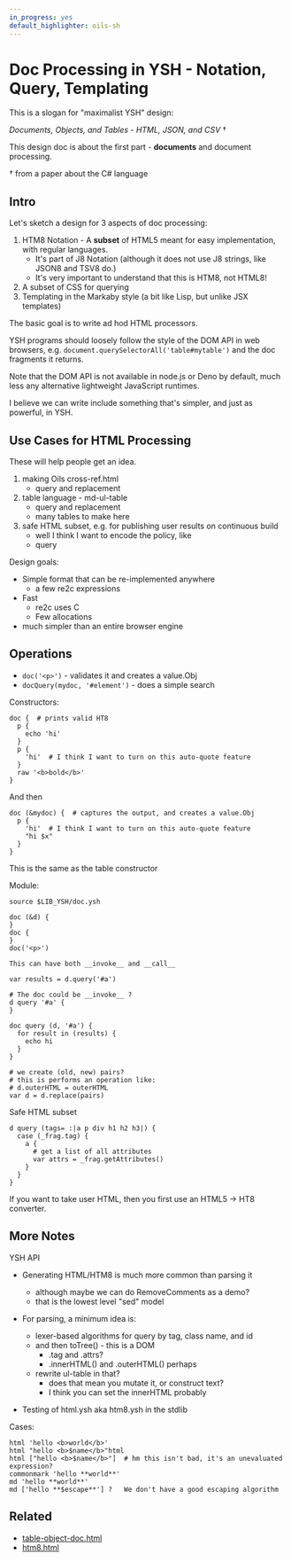 ```yaml
---
in_progress: yes
default_highlighter: oils-sh
---
```


Doc Processing in YSH - Notation, Query, Templating
====================================================

This is a slogan for "maximalist YSH" design:

*Documents, Objects, and Tables - HTML, JSON, and CSV* &dagger;

This design doc is about the first part - **documents** and document processing.

&dagger; from a paper about the C# language

<div id="toc">
</div> 

## Intro 

Let's sketch a design for 3 aspects of doc processing:

1. HTM8 Notation - A **subset** of HTML5 meant for easy implementation, with
   regular languages.
   - It's part of J8 Notation (although it does not use J8 strings, like JSON8
     and TSV8 do.)
   - It's very important to understand that this is HTM8, not HTML8!
1. A subset of CSS for querying
1. Templating in the Markaby style (a bit like Lisp, but unlike JSX templates)

The basic goal is to write ad hod HTML processors.

YSH programs should loosely follow the style of the DOM API in web browsers,
e.g.  `document.querySelectorAll('table#mytable')` and the doc fragments it
returns.

Note that the DOM API is not available in node.js or Deno by default, much less
any alternative lightweight JavaScript runtimes.

I believe we can write include something that's simpler, and just as powerful,
in YSH.

## Use Cases for HTML Processing

These will help people get an idea.

1. making Oils cross-ref.html
   - query and replacement
1. table language - md-ul-table
   - query and replacement
   - many tables to make here
1. safe HTML subset, e.g. for publishing user results on continuous build
   - well I think I want to encode the policy, like
   - query

Design goals:

- Simple format that can be re-implemented anywhere
  - a few re2c expressions
- Fast
  - re2c uses C
  - Few allocations
- much simpler than an entire browser engine

## Operations

- `doc('<p>')` - validates it and creates a value.Obj
- `docQuery(mydoc, '#element')` - does a simple search

Constructors:

    doc {  # prints valid HT8
      p {
        echo 'hi'
      }
      p {
        'hi'  # I think I want to turn on this auto-quote feature
      }
      raw '<b>bold</b>'
    }

And then

    doc (&mydoc) {  # captures the output, and creates a value.Obj
      p {
        'hi'  # I think I want to turn on this auto-quote feature
        "hi $x"
      }
    }

This is the same as the table constructor

Module:

    source $LIB_YSH/doc.ysh

    doc (&d) {
    }
    doc {
    }
    doc('<p>')

    This can have both __invoke__ and __call__

    var results = d.query('#a')

    # The doc could be __invoke__ ?
    d query '#a' {
    }

    doc query (d, '#a') {
      for result in (results) {
        echo hi
      }
    }

    # we create (old, new) pairs?
    # this is performs an operation like:
    # d.outerHTML = outerHTML
    var d = d.replace(pairs)


Safe HTML subset

    d query (tags= :|a p div h1 h2 h3|) {
      case (_frag.tag) {
        a {
          # get a list of all attributes
          var attrs = _frag.getAttributes()
        }
      }
    }

If you want to take user HTML, then you first use an HTML5 -> HT8 converter.

## More Notes

YSH API

- Generating HTML/HTM8 is much more common than parsing it
  - although maybe we can do RemoveComments as a demo?
  - that is the lowest level "sed" model

- For parsing, a minimum idea is:
  - lexer-based algorithms for query by tag, class name, and id
  - and then toTree() - this is a DOM
    - .tag and .attrs?
    - .innerHTML() and .outerHTML() perhaps
   - rewrite ul-table in that?
     - does that mean you mutate it, or construct text?
     - I think you can set the innerHTML probably

- Testing of html.ysh aka htm8.ysh in the stdlib

Cases:

    html 'hello <b>world</b>'
    html "hello <b>$name</b>"html
    html ["hello <b>$name</b>"]  # hm this isn't bad, it's an unevaluated expression?
    commonmark 'hello **world**'
    md 'hello **world**'
    md ['hello **$escape**'] ?   We don't have a good escaping algorithm

## Related

- [table-object-doc.html](table-object-doc.html)
- [htm8.html](htm8.html)
